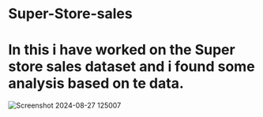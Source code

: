 # Super-Store-sales

# In this i have worked on the Super store sales dataset and i found some analysis based on te data.


![Screenshot 2024-08-27 125007](https://github.com/user-attachments/assets/e6a2852f-b7a3-4d25-bcb8-afae00c6a57c)
